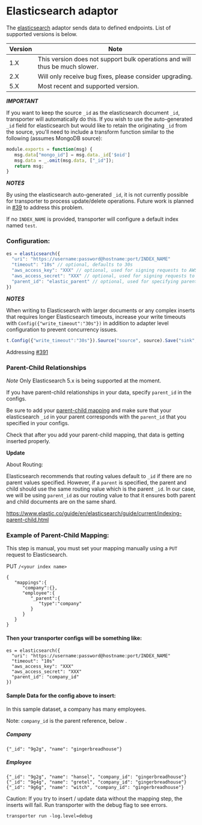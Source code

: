 # Elasticsearch adaptor

The [elasticsearch](https://www.elastic.co/) adaptor sends data to defined endpoints. List of
supported versions is below.

| Version | Note |
| --- | --- |
| 1.X | This version does not support bulk operations and will thus be much slower. |
| 2.X | Will only receive bug fixes, please consider upgrading. |
| 5.X | Most recent and supported version. |

***IMPORTANT***

If you want to keep the source `_id` as the elasticsearch document `_id`, transporter will
automatically do this. If you wish to use the auto-generated `_id` field for elasticsearch but would
like to retain the originating `_id` from the source, you'll need to include a transform function
similar to the following (assumes MongoDB source):

```javascript
module.exports = function(msg) {
   msg.data["mongo_id"] = msg.data._id['$oid']
   msg.data = _.omit(msg.data, ["_id"]);
   return msg;
}
```

***NOTES***

By using the elasticsearch auto-generated `_id`, it is not currently possible for transporter to
process update/delete operations. Future work is planned in [#39](https://github.com/compose/transporter/issues/39)
to address this problem.

If no `INDEX_NAME` is provided, transporter will configure a default index named `test`.

### Configuration:
```javascript
es = elasticsearch({
  "uri": "https://username:password@hostname:port/INDEX_NAME"
  "timeout": "10s" // optional, defaults to 30s
  "aws_access_key": "XXX" // optional, used for signing requests to AWS Elasticsearch service
  "aws_access_secret": "XXX" // optional, used for signing requests to AWS Elasticsearch service
  "parent_id": "elastic_parent" // optional, used for specifying parent-child relationships
})
```

***NOTES***

When writing to Elasticsearch with larger documents or any complex inserts that requires longer Elasticsearch timeouts, increase your write timeouts with `Config({"write_timeout":"30s"})` in addition to adapter level configuration to prevent concurrency issues.

```javascript
t.Config({"write_timeout":"30s"}).Source("source", source).Save("sink", sink)
```

Addressing [#391](https://github.com/compose/transporter/issues/391)

### Parent-Child Relationships

*Note*
Only Elasticsearch 5.x is being supported at the moment.

If you have parent-child relationships in your data, specify `parent_id` in the configs.

Be sure to add your [parent-child mapping](https://www.elastic.co/guide/en/elasticsearch/guide/current/parent-child-mapping.html) and make sure that your elasticsearch `_id` in your parent corresponds with the `parent_id` that you specified in your configs.

Check that after you add your parent-child mapping, that data is getting inserted properly.

**Update**

About Routing:

Elasticsearch recommends that routing values default to `_id` if there are no parent values specified. However, if a `parent` is specified, the parent and child should use the same routing value which is the parent `_id`. In our case, we will be using `parent_id` as our routing value to that it ensures both parent and child documents are on the same shard.

https://www.elastic.co/guide/en/elasticsearch/guide/current/indexing-parent-child.html


### Example of Parent-Child Mapping:

This step is manual, you must set your mapping manually using a `PUT` request to Elasticsearch.

PUT `/<your index name>`

```
{
   "mappings":{
      "company":{},
      "employee":{
         "_parent":{
            "type":"company"
         }
      }
   }
}
```

#### Then your transporter configs will be something like:

```
es = elasticsearch({
  "uri": "https://username:password@hostname:port/INDEX_NAME"
  "timeout": "10s"
  "aws_access_key": "XXX"
  "aws_access_secret": "XXX"
  "parent_id": "company_id"
})
```

#### Sample Data for the config above to insert:

In this sample dataset, a company has many employees.

Note: `company_id` is the parent reference, below .

##### Company

```
{"_id": "9g2g", "name": "gingerbreadhouse"}
```

##### Employee

```
{"_id": "9g2g", "name": "hansel", "company_id": "gingerbreadhouse"}
{"_id": "9g4g", "name": "gretel", "company_id": "gingerbreadhouse"}
{"_id": "9g6g", "name": "witch", "company_id": "gingerbreadhouse"}
```

Caution: If you try to insert / update data without the mapping step, the inserts will fail. Run transporter with the debug flag to see errors.

`transporter run -log.level=debug`


